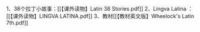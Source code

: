 1、38个拉丁小故事：[[【课外读物】Latin 38 Stories.pdf]]
2、Lingva Latina ：[[【课外读物】LINGVA LATINA.pdf]]
3、教材[[【教材英文版】Wheelock's Latin 7th.pdf]]

